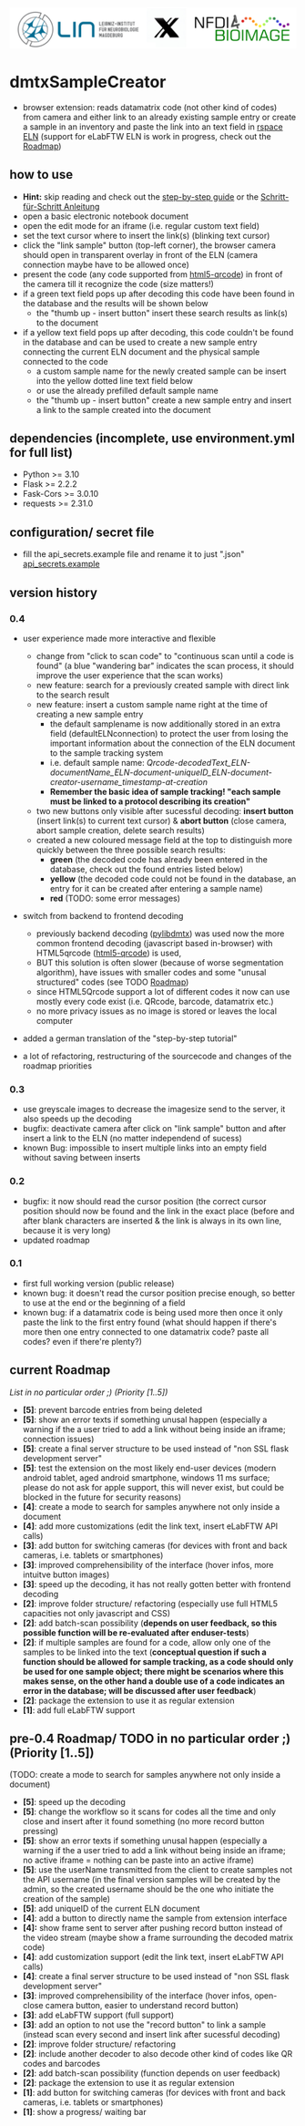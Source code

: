 ![Lin_X_NFDI4BIOIMAGE](data/icons/lin_x_nfdi4bioimage.png)

# dmtxSampleCreator

- browser extension: reads datamatrix code (not other kind of codes) from camera and either link to an already existing sample entry or create a sample in an inventory and paste the link into an text field in [rspace ELN](https://www.researchspace.com/) (support for eLabFTW ELN is work in progress, check out the [Roadmap](README.md#current-roadmap))

## how to use

- **Hint:** skip reading and check out the [step-by-step guide](example/tutorial_example.md) or the [Schritt-für-Schritt Anleitung](example/tutorial_example_de.md)
- open a basic electronic notebook document
- open the edit mode for an iframe (i.e. regular custom text field)
- set the text cursor where to insert the link(s) (blinking text cursor)
- click the "link sample" button (top-left corner), the browser camera should open in transparent overlay in front of the ELN (camera connection maybe have to be allowed once)
- present the code (any code supported from [html5-qrcode](https://github.com/mebjas/html5-qrcode)) in front of the camera till it recognize the code (size matters!)
- if a green text field pops up after decoding this code have been found in the database and the results will be shown below
  - the "thumb up - insert button" insert these search results as link(s) to the document
- if a yellow text field pops up after decoding, this code couldn't be found in the database and can be used to create a new sample entry connecting the current ELN document and the physical sample connected to the code
  - a custom sample name for the newly created sample can be insert into the yellow dotted line text field below
  - or use the already prefilled default sample name
  - the "thumb up - insert button" create a new sample entry and insert a link to the sample created into the document

## dependencies (incomplete, use environment.yml for full list)

- Python >= 3.10
- Flask >= 2.2.2
- Fask-Cors >= 3.0.10
- requests >= 2.31.0

## configuration/ secret file

- fill the api_secrets.example file and rename it to just ".json"
  [api_secrets.example](/data/secrets/api_secrets.example.json)

## version history

### 0.4

- user experience made more interactive and flexible

  - change from "click to scan code" to "continuous scan until a code is found" (a blue "wandering bar" indicates the scan process, it should improve the user experience that the scan works)
  - new feature: search for a previously created sample with direct link to the search result
  - new feature: insert a custom sample name right at the time of creating a new sample entry
    - the default samplename is now additionally stored in an extra field (defaultELNconnection) to protect the user from losing the important information about the connection of the ELN document to the sample tracking system
    - i.e. default sample name: *Qrcode-decodedText_ELN-documentName_ELN-document-uniqueID_ELN-document-creator-username_timestamp-at-creation*
    - **Remember the basic idea of sample tracking! "each sample must be linked to a protocol describing its creation"**
  - two new buttons only visible after sucessful decoding: **insert button** (insert link(s) to current text cursor) & **abort button** (close camera, abort sample creation, delete search results)
  - created a new coloured message field at the top to distinguish more quickly between the three possible search results:
    - **green** (the decoded code has already been entered in the database, check out the found entries listed below)
    - **yellow** (the decoded code could not be found in the database, an entry for it can be created after entering a sample name)
    - **red** (TODO: some error messages)
- switch from backend to frontend decoding

  - previously backend decoding ([pylibdmtx](https://pypi.org/project/pylibdmtx)) was used now the more common frontend decoding (javascript based in-browser) with HTML5qrcode ([html5-qrcode](https://github.com/mebjas/html5-qrcode)) is used,
  - BUT this solution is often slower (because of worse segmentation algorithm), have issues with smaller codes and some "unusal structured" codes (see TODO [Roadmap](README.md#roadmap-priority-15))
  - since HTML5Qrcode support a lot of different codes it now can use mostly every code exist (i.e. QRcode, barcode, datamatrix etc.)
  - no more privacy issues as no image is stored or leaves the local computer
- added a german translation of the "step-by-step tutorial"
- a lot of refactoring, restructuring of the sourcecode and changes of the roadmap priorities

### 0.3

- use greyscale images to decrease the imagesize send to the server, it also speeds up the decoding
- bugfix: deactivate camera after click on "link sample" button and after insert a link to the ELN (no matter independend of sucess)
- known Bug: impossible to insert multiple links into an empty field without saving between inserts

### 0.2

- bugfix: it now should read the cursor position (the correct cursor position should now be found and the link in the exact place (before and after blank characters are inserted & the link is always in its own line, because it is very long)
- updated roadmap

### 0.1

- first full working version (public release)
- known bug: it doesn't read the cursor position precise enough, so better to use at the end or the beginning of a field
- known bug: if a datamatrix code is being used more then once it only paste the link to the first entry found (what should happen if there's more then one entry connected to one datamatrix code? paste all codes? even if there're plenty?)

## current Roadmap

*List in no particular order ;) (Priority [1..5])*

- **[5]**: prevent barcode entries from being deleted
- **[5]**: show an error texts if something unusal happen (especially a warning if the a user tried to add a link without being inside an iframe; connection issues)
- **[5]**: create a final server structure to be used instead of "non SSL flask development server"
- **[5]**: test the extension on the most likely end-user devices (modern android tablet, aged android smartphone, windows 11 ms surface; please do not ask for apple support, this will never exist, but could be blocked in the future for security reasons)
- **[4]**: create a mode to search for samples anywhere not only inside a document
- **[4]**: add more customizations (edit the link text, insert eLabFTW API calls)
- **[3]**: add button for switching cameras (for devices with front and back cameras, i.e. tablets or smartphones)
- **[3]**: improved comprehensibility of the interface (hover infos, more intuitve button images)
- **[3]**: speed up the decoding, it has not really gotten better with frontend decoding
- **[2]**: improve folder structure/ refactoring (especially use full HTML5 capacities not only javascript and CSS)
- **[2]**: add batch-scan possibility (**depends on user feedback, so this possible function will be re-evaluated after enduser-tests**)
- **[2]**: if multiple samples are found for a code, allow only one of the samples to be linked into the text (**conceptual question if such a function should be allowed for sample tracking, as a code should only be used for one sample object; there might be scenarios where this makes sense, on the other hand a double use of a code indicates an error in the database; will be discussed after user feedback**)
- **[2]**: package the extension to use it as regular extension
- **[1]**: add full eLabFTW support

## pre-0.4 Roadmap/ TODO in no particular order ;) (Priority [1..5])

(TODO: create a mode to search for samples anywhere not only inside a document)

- **[5]**: speed up the decoding
- **[5]**: change the workflow so it scans for codes all the time and only close and insert after it found something (no more record button pressing)
- **[5]**: show an error texts if something unusal happen (especially a warning if the a user tried to add a link without being inside an iframe; no active iframe = nothing can be paste into an active iframe)
- **[5]**: use the userName transmitted from the client to create samples not the API username (in the final version samples will be created by the admin, so the created username should be the one who initiate the creation of the sample)
- **[5]**: add uniqueID of the current ELN document
- **[4]**: add a button to directly name the sample from extension interface
- **[4]:** show frame sent to server after pushing record button instead of the video stream (maybe show a frame surrounding the decoded matrix code)
- **[4]**: add customization support (edit the link text, insert eLabFTW API calls)
- **[4]**: create a final server structure to be used instead of "non SSL flask development server"
- **[3]**: improved comprehensibility of the interface (hover infos, open-close camera button, easier to understand record button)
- **[3]**: add eLabFTW support (full support)
- **[3]**: add an option to not use the "record button" to link a sample (instead scan every second and insert link after sucessful decoding)
- **[2]**: improve folder structure/ refactoring
- **[2]**: include another decoder to also decode other kind of codes like QR codes and barcodes
- **[2]**: add batch-scan possibility (function depends on user feedback)
- **[2]**: package the extension to use it as regular extension
- **[1]**: add button for switching cameras (for devices with front and back cameras, i.e. tablets or smartphones)
- **[1]**: show a progress/ waiting bar
